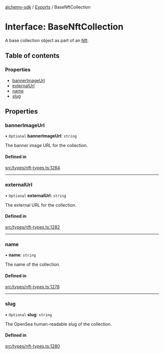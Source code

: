[alchemy-sdk](../README.md) / [Exports](../modules.md) / BaseNftCollection

# Interface: BaseNftCollection

A base collection object as part of an [Nft](Nft.md).

## Table of contents

### Properties

- [bannerImageUrl](BaseNftCollection.md#bannerimageurl)
- [externalUrl](BaseNftCollection.md#externalurl)
- [name](BaseNftCollection.md#name)
- [slug](BaseNftCollection.md#slug)

## Properties

### bannerImageUrl

• `Optional` **bannerImageUrl**: `string`

The banner image URL for the collection.

#### Defined in

[src/types/nft-types.ts:1284](https://github.com/alchemyplatform/alchemy-sdk-js/blob/277f926/src/types/nft-types.ts#L1284)

___

### externalUrl

• `Optional` **externalUrl**: `string`

The external URL for the collection.

#### Defined in

[src/types/nft-types.ts:1282](https://github.com/alchemyplatform/alchemy-sdk-js/blob/277f926/src/types/nft-types.ts#L1282)

___

### name

• **name**: `string`

The name of the collection.

#### Defined in

[src/types/nft-types.ts:1278](https://github.com/alchemyplatform/alchemy-sdk-js/blob/277f926/src/types/nft-types.ts#L1278)

___

### slug

• `Optional` **slug**: `string`

The OpenSea human-readable slug of the collection.

#### Defined in

[src/types/nft-types.ts:1280](https://github.com/alchemyplatform/alchemy-sdk-js/blob/277f926/src/types/nft-types.ts#L1280)
